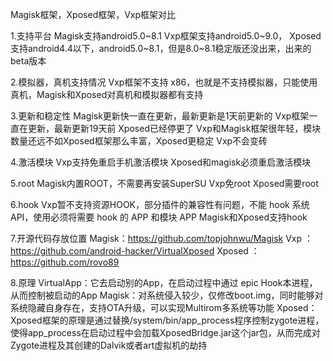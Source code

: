Magisk框架，Xposed框架，Vxp框架对比

1.支持平台
Magisk支持android5.0~8.1
Vxp框架支持android5.0~9.0，
Xposed支持android4.4以下，android5.0~8.1，但是8.0~8.1稳定版还没出来，出来的beta版本

2.模拟器，真机支持情况
Vxp框架不支持 x86，也就是不支持模拟器，只能使用真机，Magisk和Xposed对真机和模拟器都有支持

3.更新和稳定性
Magisk更新快一直在更新，最新更新是1天前更新的
Vxp框架一直在更新，最新更新19天前
Xposed已经停更了
Vxp和Magisk框架很年轻，模块数量还远不如Xposed框架那么丰富，Xposed更稳定
Vxp不会变砖

4.激活模块
Vxp支持免重启手机激活模块
Xposed和magisk必须重启激活模块

5.root
Magisk内置ROOT，不需要再安装SuperSU
Vxp免root
Xposed需要root

6.hook
Vxp暂不支持资源HOOK，部分插件的兼容性有问题，不能 hook 系统 API，使用必须将需要 hook 的 APP 和模块 APP
Magisk和Xposed支持hook

7.开源代码存放位置
Magisk：https://github.com/topjohnwu/Magisk
Vxp ：https://github.com/android-hacker/VirtualXposed
Xposed ： https://github.com/rovo89

8.原理
VirtualApp：它去启动别的App，在启动过程中通过 epic Hook本进程，从而控制被启动的App
Magisk：对系统侵入较少，仅修改boot.img，同时能够对系统隐藏自身存在，支持OTA升级，可以实现Multirom多系统等功能
Xposed：Xposed框架的原理是通过替换/system/bin/app_process程序控制zygote进程，使得app_process在启动过程中会加载XposedBridge.jar这个jar包，从而完成对Zygote进程及其创建的Dalvik或者art虚拟机的劫持